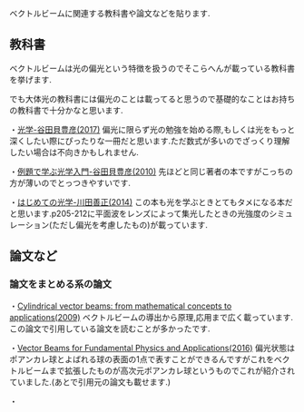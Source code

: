 ベクトルビームに関連する教科書や論文などを貼ります.

## 教科書

ベクトルビームは光の偏光という特徴を扱うのでそこらへんが載っている教科書を挙げます.

でも大体光の教科書には偏光のことは載ってると思うので基礎的なことはお持ちの教科書で十分かなと思います.

・[光学-谷田貝豊彦(2017)](https://www.asakura.co.jp/detail.php?book_code=13121)
偏光に限らず光の勉強を始める際,もしくは光をもっと深くしたい際にぴったりな一冊だと思います.ただ数式が多いのでざっくり理解したい場合は不向きかもしれません.

・[例題で学ぶ光学入門-谷田貝豊彦(2010)](https://www.morikita.co.jp/books/mid/015441)
先ほどと同じ著者の本ですがこっちの方が薄いのでとっつきやすいです.

・[はじめての光学-川田善正(2014)](https://www.kspub.co.jp/book/detail/1532878.html)
この本も光を学ぶときとてもタメになる本だと思います.p205-212に平面波をレンズによって集光したときの光強度のシミュレーション(ただし偏光を考慮したもの)が載っています.

## 論文など

### 論文をまとめる系の論文

・[Cylindrical vector beams: from mathematical concepts to applications(2009)](https://opg.optica.org/aop/fulltext.cfm?uri=aop-1-1-1&id=176226)
ベクトルビームの導出から原理,応用まで広く載っています.この論文で引用している論文を読むことが多かったです.

・[Vector Beams for Fundamental Physics and Applications(2016)](https://academicworks.cuny.edu/gc_etds/1267/)
偏光状態はポアンカレ球とよばれる球の表面の1点で表すことができるんですがこれをベクトルビームまで拡張したものが高次元ポアンカレ球というものでこれが紹介されていました.(あとで引用元の論文も載せます.)

・[]()
